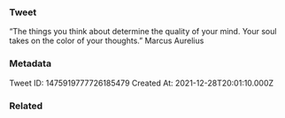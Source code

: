 ### Tweet
“The things you think about determine the quality of your mind. Your soul takes on the color of your thoughts.” Marcus Aurelius

### Metadata
Tweet ID: 1475919777726185479
Created At: 2021-12-28T20:01:10.000Z

### Related

